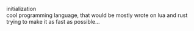 initialization</br>
cool programming language, that would be mostly wrote on lua and rust</br>
trying to make it as fast as possible...
